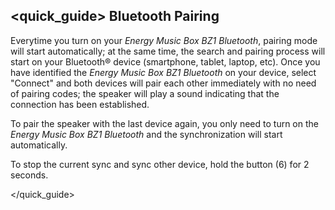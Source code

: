 ## <quick_guide> Bluetooth Pairing
Everytime you turn on your *Energy Music Box BZ1 Bluetooth*, pairing mode will start automatically; at the same time, the search and pairing process will start on your Bluetooth® device (smartphone, tablet, laptop, etc). Once you have identified the *Energy Music Box BZ1 Bluetooth* on your device, select "Connect" and both devices will pair each other immediately with no need of pairing codes; the speaker will play a sound indicating that the connection has been established. 

To pair the speaker with the last device again, you only need to turn on the *Energy Music Box BZ1 Bluetooth* and the synchronization will start automatically.

To stop the current sync and sync other device, hold the button (6) for 2 seconds.

</quick_guide>
